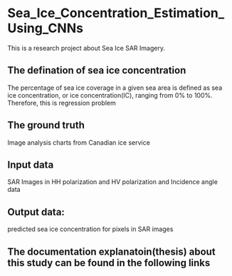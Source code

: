 # Sea_Ice_Concentration_Estimation_Using_CNNs

This is a research project about Sea Ice SAR Imagery.

## The defination of sea ice concentration
The percentage of sea ice coverage in a given sea area is defined as sea ice concentration, or ice concentration(IC), ranging from 0\% to 100\%. Therefore, this is regression problem

## The ground truth 
Image analysis charts from Canadian ice service

## Input data
SAR Images in HH polarization and HV polarization and Incidence angle data

## Output data:
predicted sea ice concentration for pixels in SAR images

## The documentation explanatoin(thesis) about this study can be found in the following links 
